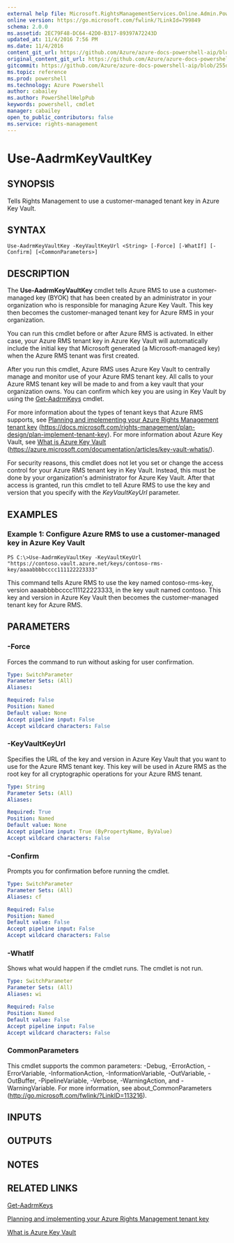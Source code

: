 ```yaml
---
external help file: Microsoft.RightsManagementServices.Online.Admin.PowerShell.dll-Help.xml
online version: https://go.microsoft.com/fwlink/?LinkId=799849
schema: 2.0.0
ms.assetid: 2EC79F48-DC64-42D0-B317-89397A72243D
updated_at: 11/4/2016 7:56 PM
ms.date: 11/4/2016
content_git_url: https://github.com/Azure/azure-docs-powershell-aip/blob/master/Azure%20Information%20Protection/AADRM/vlatest/Use-AadrmKeyVaultKey.md
original_content_git_url: https://github.com/Azure/azure-docs-powershell-aip/blob/master/Azure%20Information%20Protection/AADRM/vlatest/Use-AadrmKeyVaultKey.md
gitcommit: https://github.com/Azure/azure-docs-powershell-aip/blob/255ddad98222233495954a5753e4e2da2f26bc6d/Azure%20Information%20Protection/AADRM/vlatest/Use-AadrmKeyVaultKey.md
ms.topic: reference
ms.prod: powershell
ms.technology: Azure Powershell
author: cabailey
ms.author: PowerShellHelpPub
keywords: powershell, cmdlet
manager: cabailey
open_to_public_contributors: false
ms.service: rights-management
---
```


# Use-AadrmKeyVaultKey

## SYNOPSIS
Tells Rights Management to use a customer-managed tenant key in Azure Key Vault.

## SYNTAX

```
Use-AadrmKeyVaultKey -KeyVaultKeyUrl <String> [-Force] [-WhatIf] [-Confirm] [<CommonParameters>]
```

## DESCRIPTION
The **Use-AadrmKeyVaultKey** cmdlet tells Azure RMS to use a customer-managed key (BYOK) that has been created by an administrator in your organization who is responsible for managing Azure Key Vault.
This key then becomes the customer-managed tenant key for Azure RMS in your organization.

You can run this cmdlet before or after Azure RMS is activated.
In either case, your Azure RMS tenant key in Azure Key Vault will automatically include the initial key that Microsoft generated (a Microsoft-managed key) when the Azure RMS tenant was first created.

After you run this cmdlet, Azure RMS uses Azure Key Vault to centrally manage and monitor use of your Azure RMS tenant key.
All calls to your Azure RMS tenant key will be made to and from a key vault that your organization owns.
You can confirm which key you are using in Key Vault by using the [Get-AadrmKeys](./Get-AadrmKeys.md) cmdlet.

For more information about the types of tenant keys that Azure RMS supports, see [Planning and implementing your Azure Rights Management tenant key](https://docs.microsoft.com/en-us/rights-management/plan-design/plan-implement-tenant-key) (https://docs.microsoft.com/rights-management/plan-design/plan-implement-tenant-key).
For more information about Azure Key Vault, see [What is Azure Key Vault](https://azure.microsoft.com/documentation/articles/key-vault-whatis) (https://azure.microsoft.com/documentation/articles/key-vault-whatis/).

For security reasons, this cmdlet does not let you set or change the access control for your Azure RMS tenant key in Key Vault.
Instead, this must be done by your organization's administrator for Azure Key Vault.
After that access is granted, run this cmdlet to tell Azure RMS to use the key and version that you specify with the *KeyVaultKeyUrl* parameter.

## EXAMPLES

### Example 1: Configure Azure RMS to use a customer-managed key in Azure Key Vault
```
PS C:\>Use-AadrmKeyVaultKey -KeyVaultKeyUrl "https://contoso.vault.azure.net/keys/contoso-rms-key/aaaabbbbcccc111122223333"
```

This command tells Azure RMS to use the key named contoso-rms-key, version aaaabbbbcccc111122223333, in the key vault named contoso.
This key and version in Azure Key Vault then becomes the customer-managed tenant key for Azure RMS.

## PARAMETERS

### -Force
Forces the command to run without asking for user confirmation.

```yaml
Type: SwitchParameter
Parameter Sets: (All)
Aliases:

Required: False
Position: Named
Default value: None
Accept pipeline input: False
Accept wildcard characters: False
```

### -KeyVaultKeyUrl
Specifies the URL of the key and version in Azure Key Vault that you want to use for the Azure RMS tenant key.
This key will be used in Azure RMS as the root key for all cryptographic operations for your Azure RMS tenant.

```yaml
Type: String
Parameter Sets: (All)
Aliases:

Required: True
Position: Named
Default value: None
Accept pipeline input: True (ByPropertyName, ByValue)
Accept wildcard characters: False
```

### -Confirm
Prompts you for confirmation before running the cmdlet.

```yaml
Type: SwitchParameter
Parameter Sets: (All)
Aliases: cf

Required: False
Position: Named
Default value: False
Accept pipeline input: False
Accept wildcard characters: False
```

### -WhatIf
Shows what would happen if the cmdlet runs.
The cmdlet is not run.

```yaml
Type: SwitchParameter
Parameter Sets: (All)
Aliases: wi

Required: False
Position: Named
Default value: False
Accept pipeline input: False
Accept wildcard characters: False
```

### CommonParameters
This cmdlet supports the common parameters: -Debug, -ErrorAction, -ErrorVariable, -InformationAction, -InformationVariable, -OutVariable, -OutBuffer, -PipelineVariable, -Verbose, -WarningAction, and -WarningVariable. For more information, see about_CommonParameters (http://go.microsoft.com/fwlink/?LinkID=113216).

## INPUTS

## OUTPUTS

## NOTES

## RELATED LINKS

[Get-AadrmKeys](xref:AADRM/vlatest/Get-AadrmKeys.md)

[Planning and implementing your Azure Rights Management tenant key](https://docs.microsoft.com/en-us/rights-management/plan-design/plan-implement-tenant-key)

[What is Azure Key Vault](https://azure.microsoft.com/documentation/articles/key-vault-whatis)
